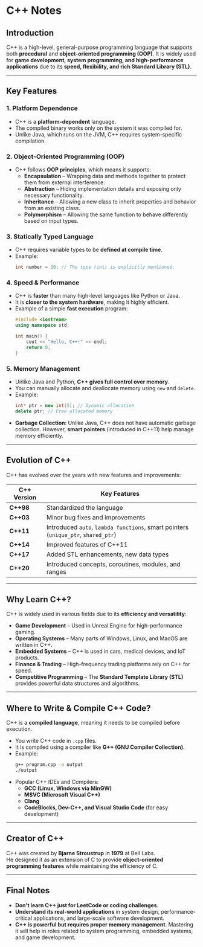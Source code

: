# C++ Notes

## Introduction
C++ is a high-level, general-purpose programming language that supports both **procedural** and **object-oriented programming (OOP)**. It is widely used for **game development, system programming, and high-performance applications** due to its **speed, flexibility, and rich Standard Library (STL)**.

---

## Key Features

### 1. Platform Dependence
- C++ is a **platform-dependent** language.
- The compiled binary works only on the system it was compiled for.
- Unlike Java, which runs on the JVM, C++ requires system-specific compilation.

### 2. Object-Oriented Programming (OOP)
- C++ follows **OOP principles**, which means it supports:
  - **Encapsulation** – Wrapping data and methods together to protect them from external interference.
  - **Abstraction** – Hiding implementation details and exposing only necessary functionality.
  - **Inheritance** – Allowing a new class to inherit properties and behavior from an existing class.
  - **Polymorphism** – Allowing the same function to behave differently based on input types.

### 3. Statically Typed Language
- C++ requires variable types to be **defined at compile time**.
- Example:
  ```cpp
  int number = 10; // The type (int) is explicitly mentioned.
  ```

### 4. Speed & Performance
- C++ is **faster** than many high-level languages like Python or Java.
- It is **closer to the system hardware**, making it highly efficient.
- Example of a simple **fast execution** program:
  ```cpp
  #include <iostream>
  using namespace std;

  int main() {
      cout << "Hello, C++!" << endl;
      return 0;
  }
  ```

### 5. Memory Management
- Unlike Java and Python, **C++ gives full control over memory**.
- You can manually allocate and deallocate memory using `new` and `delete`.
- Example:
  ```cpp
  int* ptr = new int(5); // Dynamic allocation
  delete ptr; // Free allocated memory
  ```
- **Garbage Collection**: Unlike Java, C++ does not have automatic garbage collection. However, **smart pointers** (introduced in C++11) help manage memory efficiently.

---

## Evolution of C++
C++ has evolved over the years with new features and improvements:

| C++ Version | Key Features |
|-------------|-------------|
| **C++98**  | Standardized the language |
| **C++03**  | Minor bug fixes and improvements |
| **C++11**  | Introduced `auto`, `lambda functions`, smart pointers (`unique_ptr`, `shared_ptr`) |
| **C++14**  | Improved features of C++11 |
| **C++17**  | Added STL enhancements, new data types |
| **C++20**  | Introduced concepts, coroutines, modules, and ranges |

---

## Why Learn C++?
C++ is widely used in various fields due to its **efficiency and versatility**:
- **Game Development** – Used in Unreal Engine for high-performance gaming.
- **Operating Systems** – Many parts of Windows, Linux, and MacOS are written in C++.
- **Embedded Systems** – C++ is used in cars, medical devices, and IoT products.
- **Finance & Trading** – High-frequency trading platforms rely on C++ for speed.
- **Competitive Programming** – The **Standard Template Library (STL)** provides powerful data structures and algorithms.

---

## Where to Write & Compile C++ Code?
C++ is a **compiled language**, meaning it needs to be compiled before execution.

- You write C++ code in `.cpp` files.
- It is compiled using a compiler like **G++ (GNU Compiler Collection)**.
- Example:
  ```sh
  g++ program.cpp -o output
  ./output
  ```
- Popular C++ IDEs and Compilers:
  - **GCC (Linux, Windows via MinGW)**
  - **MSVC (Microsoft Visual C++)**
  - **Clang**
  - **CodeBlocks, Dev-C++, and Visual Studio Code** (for easy development)

---

## Creator of C++
C++ was created by **Bjarne Stroustrup** in **1979** at Bell Labs.  
He designed it as an extension of C to provide **object-oriented programming features** while maintaining the efficiency of C.

---

## Final Notes
- **Don't learn C++ just for LeetCode or coding challenges**.  
- **Understand its real-world applications** in system design, performance-critical applications, and large-scale software development.  
- **C++ is powerful but requires proper memory management**. Mastering it will help in roles related to system programming, embedded systems, and game development.
